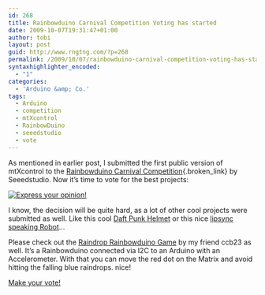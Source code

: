 ```yaml
---
id: 268
title: Rainbowduino Carnival Competition Voting has started
date: 2009-10-07T19:31:47+01:00
author: tobi
layout: post
guid: http://www.rngtng.com/?p=268
permalink: /2009/10/07/rainbowduino-carnival-competition-voting-has-started/
syntaxhighlighter_encoded:
  - "1"
categories:
  - 'Arduino &amp; Co.'
tags:
  - Arduino
  - competition
  - mtXcontrol
  - RainbowDuino
  - seeedstudio
  - vote
---
```

As mentioned in earlier post, I submitted the first public version of mtXcontrol to the [Rainbowduino Carnival Competition](http://www.seeedstudio.com/forum/viewforum.php?f=11){.broken_link} by Seeedstudio. Now it&#8217;s time to vote for the best projects:

<a href="http://www.yourfreepoll.com/mvexghzbsp.html" target="_blank"><img src="http://www.yourfreepoll.com/images/mvexghzb.gif" alt="Express your opinion!" border="0" /></a>

I know, the decision will be quite hard, as a lot of other cool projects were submitted as well. Like this cool [Daft Punk Helmet](http://www.seeedstudio.com/forum/viewtopic.php?f=11&t=440) or this nice [lipsync speaking Robot](http://www.seeedstudio.com/forum/viewtopic.php?f=11&t=434)&#8230; 

Please check out the [Raindrop Rainbowduino Game](http://vimeo.com/groups/24917/videos/6916458) by my friend ccb23 as well. It&#8217;s a Rainbowduino connected via I2C to an Arduino with an Accelerometer. With that you can move the red dot on the Matrix and avoid hitting the falling blue raindrops. nice!

<a href="http://www.yourfreepoll.com/mvexghzbsp.html" target="_blank">Make your vote!</a>
